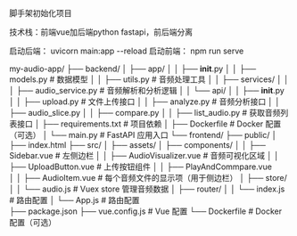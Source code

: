 脚手架初始化项目

技术栈：前端vue加后端python fastapi，前后端分离

启动后端：
uvicorn main:app --reload
启动前端：
npm run serve

my-audio-app/
├── backend/
│   ├── app/
│   │   ├── __init__.py
│   │   ├── models.py                # 数据模型
│   │   ├── utils.py                 # 音频处理工具
│   │   ├── services/
│   │   │   ├── audio_service.py     # 音频解析和分析逻辑
│   │   └── api/
│   │       ├── __init__.py
│   │       ├── upload.py            # 文件上传接口
│   │       ├── analyze.py           # 音频分析接口
│   │       ├── audio_slice.py
│   │       ├── compare.py
│   │       ├── list_audio.py        # 获取音频列表接口
│   ├── requirements.txt             # 项目依赖
│   ├── Dockerfile                   # Docker 配置（可选）
│   └── main.py                      # FastAPI 应用入口
└── frontend/
    ├── public/
    │   ├── index.html
    ├── src/
    │   ├── assets/
    │   ├── components/
    │   │   ├── Sidebar.vue          # 左侧边栏
    │   │   ├── AudioVisualizer.vue  # 音频可视化区域
    │   │   ├── UploadButton.vue     # 上传按钮组件
    │   │   ├── PlayAndCommpare.vue    
    │   │   ├── AudioItem.vue        # 每个音频文件的显示项（用于侧边栏）
    │   ├── store/
    │   │   └── audio.js             # Vuex store 管理音频数据
    │   ├── router/
    │   │   └── index.js             # 路由配置
    │   └── App.js                   # 路由配置   
    ├── package.json
    ├── vue.config.js                # Vue 配置
    └── Dockerfile                   # Docker 配置（可选）
<template>
  <div ref="chart" style="width: 100%; height: 100%"></div>
  <LiveVisualizer />
</template>

<script>
